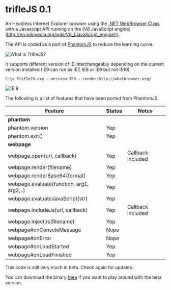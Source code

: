 trifleJS 0.1
=========

An Headless Internet Explorer browser using the [.NET WebBrowser Class](http://msdn.microsoft.com/en-us/library/system.windows.forms.webbrowser.aspx) with a Javascript API running on the [V8 JavaScript engine](http://en.wikipedia.org/wiki/V8_(JavaScript_engine\)).

The API is coded as a port of [PhantomJS](http://phantomjs.org) to reduce the learning curve.

![What is TrifleJS?](https://raw.github.com/sdesalas/trifleJS/master/Docs/What.Is.Trifle.png "What is TrifleJS?")

It supports different version of IE interchangeably depending on the current version installed (IE9 can run as IE7, IE8 or IE9 but not IE10).

    C:\> TrifleJS.exe --version:IE8 --render:http://whatbrowser.org/

![IE 8](https://raw.github.com/sdesalas/trifleJS/master/Docs/whatbrowser.org.IE8.png "Running as IE 8")

The following is a list of features that have been ported from PhantomJS.

|Feature                                  | Status   | Notes                        |
|-----------------------------------------|----------|------------------------------|
|**phantom**                              |
|phantom.version                          | Yep      |                              |
|phantom.exit()                           | Yep      |                              |
|**webpage**                              |
|webpage.open(url, callback)              | Yep      | Callback included            |
|webpage.render(filename)                 | Yep      |                              |
|webpage.renderBase64(format)             | Yep      |                              |
|webpage.evaluate(function, arg1, arg2,..)| Yep      |                              |
|webpage.evaluateJavaScript(str)          | Yep      |                              |
|webpage.includeJs(url, callback)         | Yep      | Callback included            |
|webpage.injectJs(filename)               | Yep      |                              |
|webpage#onConsoleMessage                 | Nope     |                              |
|webpage#onError                          | Nope     |                              |
|webpage#onLoadStarted                    | Yep      |                              |
|webpage#onLoadFinished                   | Yep      |                              |

This code is still very much in beta. Check again for updates.

You can download the binary [here](https://github.com/sdesalas/trifleJS/raw/master/Build/Binary/TrifleJS.zip) if you want to play around with the beta version. 
